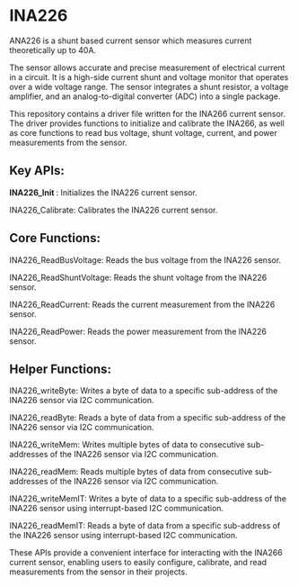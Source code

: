 # INA226
ANA226 is a shunt based current sensor which measures current theoretically up to 40A.

The sensor allows accurate and precise measurement of electrical current in a circuit. It is a high-side current shunt and voltage monitor that operates over a wide voltage range. The sensor integrates a shunt resistor, a voltage amplifier, and an analog-to-digital converter (ADC) into a single package.


This repository contains a driver file written for the INA266 current sensor. The driver provides functions to initialize and calibrate the INA266, as well as core functions to read bus voltage, shunt voltage, current, and power measurements from the sensor.

## Key APIs:

<b> INA226_Init </b>: Initializes the INA226 current sensor.

INA226_Calibrate: Calibrates the INA226 current sensor.

## Core Functions:

INA226_ReadBusVoltage: Reads the bus voltage from the INA226 sensor.

INA226_ReadShuntVoltage: Reads the shunt voltage from the INA226 sensor.

INA226_ReadCurrent: Reads the current measurement from the INA226 sensor.

INA226_ReadPower: Reads the power measurement from the INA226 sensor.

## Helper Functions:

INA226_writeByte: Writes a byte of data to a specific sub-address of the INA226 sensor via I2C communication.

INA226_readByte: Reads a byte of data from a specific sub-address of the INA226 sensor via I2C communication.

INA226_writeMem: Writes multiple bytes of data to consecutive sub-addresses of the INA226 sensor via I2C communication.

INA226_readMem: Reads multiple bytes of data from consecutive sub-addresses of the INA226 sensor via I2C communication.

INA226_writeMemIT: Writes a byte of data to a specific sub-address of the INA226 sensor using interrupt-based I2C communication.

INA226_readMemIT: Reads a byte of data from a specific sub-address of the INA226 sensor using interrupt-based I2C communication.

These APIs provide a convenient interface for interacting with the INA266 current sensor, enabling users to easily configure, calibrate, and read measurements from the sensor in their projects.
